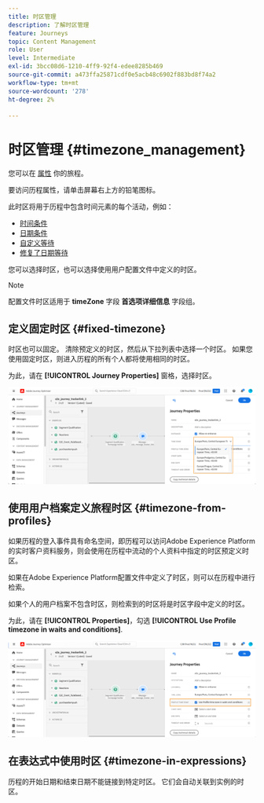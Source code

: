 ```yaml
---
title: 时区管理
description: 了解时区管理
feature: Journeys
topic: Content Management
role: User
level: Intermediate
exl-id: 3bcc08d6-1210-4ff9-92f4-edee8285b469
source-git-commit: a473ffa25871cdf0e5acb48c6902f883bd8f74a2
workflow-type: tm+mt
source-wordcount: '278'
ht-degree: 2%

---
```


# 时区管理 {#timezone_management}

您可以在 [属性](../building-journeys/journey-gs.md#change-properties) 你的旅程。

要访问历程属性，请单击屏幕右上方的铅笔图标。

此时区将用于历程中包含时间元素的每个活动，例如：

* [时间条件](../building-journeys/condition-activity.md#time_condition)
* [日期条件](../building-journeys/condition-activity.md#date_condition)
* [自定义等待](../building-journeys/wait-activity.md#custom)
* [修复了日期等待](../building-journeys/wait-activity.md#fixed_date)

您可以选择时区，也可以选择使用用户配置文件中定义的时区。

>[!NOTE]
>
>配置文件时区适用于 **timeZone** 字段 **首选项详细信息** 字段组。

## 定义固定时区 {#fixed-timezone}

时区也可以固定。 清除预定义的时区，然后从下拉列表中选择一个时区。 如果您使用固定时区，则进入历程的所有个人都将使用相同的时区。

为此，请在 **[!UICONTROL Journey Properties]** 窗格，选择时区。

![](assets/journey72.png)

## 使用用户档案定义旅程时区 {#timezone-from-profiles}

如果历程的登入事件具有命名空间，即历程可以访问Adobe Experience Platform的实时客户资料服务，则会使用在历程中流动的个人资料中指定的时区预定义时区。

如果在Adobe Experience Platform配置文件中定义了时区，则可以在历程中进行检索。

如果个人的用户档案不包含时区，则检索到的时区将是时区字段中定义的时区。

为此，请在 **[!UICONTROL Properties]**，勾选 **[!UICONTROL Use Profile timezone in waits and conditions]**.

![](assets/journey73.png)

## 在表达式中使用时区 {#timezone-in-expressions}

历程的开始日期和结束日期不能链接到特定时区。 它们会自动关联到实例的时区。
